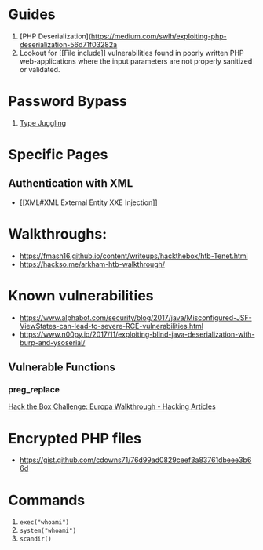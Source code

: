 # Guides
1. [PHP Deserialization](https://medium.com/swlh/exploiting-php-deserialization-56d71f03282a
2. Lookout for [[File include]] vulnerabilities found in poorly written PHP web-applications where the input parameters are not properly sanitized or validated.

# Password Bypass

1. [Type Juggling](https://www.netsparker.com/blog/web-security/type-juggling-authentication-bypass-cms-made-simple/)

# Specific Pages

## Authentication with XML

* [[XML#XML External Entity XXE Injection]]

# Walkthroughs:
* https://fmash16.github.io/content/writeups/hackthebox/htb-Tenet.html
* https://hackso.me/arkham-htb-walkthrough/

# Known vulnerabilities
* https://www.alphabot.com/security/blog/2017/java/Misconfigured-JSF-ViewStates-can-lead-to-severe-RCE-vulnerabilities.html
* https://www.n00py.io/2017/11/exploiting-blind-java-deserialization-with-burp-and-ysoserial/

## Vulnerable Functions 

### preg_replace

[Hack the Box Challenge: Europa Walkthrough - Hacking Articles](https://www.hackingarticles.in/hack-the-box-challenge-europa-walkthrough/)
# Encrypted PHP files
* https://gist.github.com/cdowns71/76d99ad0829ceef3a83761dbeee3b66d

# Commands

1. `exec("whoami")`
2. `system("whoami")`
3. `scandir()`